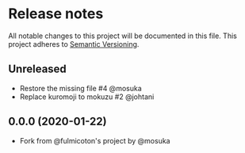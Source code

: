 # Release notes
All notable changes to this project will be documented in this file.
This project adheres to [Semantic Versioning](http://semver.org/).

## Unreleased
- Restore the missing file #4 @mosuka
- Replace kuromoji to mokuzu #2 @johtani


## 0.0.0 (2020-01-22)
- Fork from @fulmicoton's project by @mosuka
